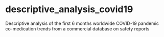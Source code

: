 # descriptive_analysis_covid19
Descriptive analysis of the first 6 months worldwide COVID-19 pandemic co-medication trends from a commercial database on safety reports 
